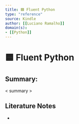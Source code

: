 ```yaml
---
title: 🟦 Fluent Python
type: "reference"
source: Kindle
author: [[Luciano Ramalho]]
domain(s):
- [[Python]]
---
```

# 🟦 Fluent Python

## Summary:

< summary >

## Literature Notes

- 
